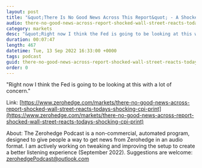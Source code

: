```yaml
---
layout: post
title: "&quot;There Is No Good News Across This Report&quot; - A Shocked Wall Street Reacts To Today's Scorching CPI Print"
audio: there-no-good-news-across-report-shocked-wall-street-reacts-todays-shocking-cpi-print-1
category: markets
desc: "&quot;Right now I think the Fed is going to be looking at this with a lot of concern.&quot;"
duration: 00:07:47
length: 467
datetime: Tue, 13 Sep 2022 16:33:00 +0000
tags: podcast
guid: there-no-good-news-across-report-shocked-wall-street-reacts-todays-shocking-cpi-print-0
order: 0
---
```

&quot;Right now I think the Fed is going to be looking at this with a lot of concern.&quot;

Link: [https://www.zerohedge.com/markets/there-no-good-news-across-report-shocked-wall-street-reacts-todays-shocking-cpi-print](https://www.zerohedge.com/markets/there-no-good-news-across-report-shocked-wall-street-reacts-todays-shocking-cpi-print)

About: The Zerohedge Podcast is a non-commercial, automated program, designed to give people a way to get news from Zerohedge in an audio format.  I am actively working on tweaking and improving the setup to create a better listening experience (September 2022).  Suggestions are welcome: [zerohedgePodcast@outlook.com](mailto:zerohedgePodcast@outlook.com)